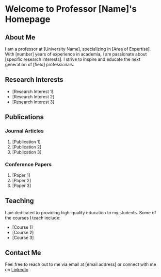 # Welcome to Professor [Name]'s Homepage

## About Me

I am a professor at [University Name], specializing in [Area of Expertise]. With [number] years of experience in academia, I am passionate about [specific research interests]. I strive to inspire and educate the next generation of [field] professionals.

## Research Interests

- [Research Interest 1]
- [Research Interest 2]
- [Research Interest 3]

## Publications

### Journal Articles

1. [Publication 1]
2. [Publication 2]
3. [Publication 3]

### Conference Papers

1. [Paper 1]
2. [Paper 2]
3. [Paper 3]

## Teaching

I am dedicated to providing high-quality education to my students. Some of the courses I teach include:

- [Course 1]
- [Course 2]
- [Course 3]

## Contact Me

Feel free to reach out to me via email at [email address] or connect with me on [LinkedIn](https://www.linkedin.com/in/[linkedin_username]).

